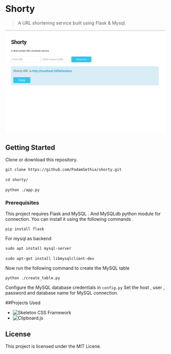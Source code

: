 # Shorty

> A URL shortening service built using Flask & Mysql. 

![Demo image of Shorty](./desc/hero_final.png)
## Getting Started

Clone or download this repository.

```
git clone https://github.com/PadamSethia/shorty.git

cd shorty/

python ./app.py
```

### Prerequisites

This project requires Flask and MySQL . 
And MySQLdb python module for connection.
You can install it using the following commands . 

```
pip install flask

```
For mysql as backend

```
sudo apt install mysql-server

sudo apt-get install libmysqlclient-dev
```
Now run the following command to create the MySQL table 

```
python ./create_table.py
```
Configure the MySQL database credentials in ```config.py```
Set the host , user , password and database name for MySQL connection.


##Projects Used
* ![Skeleton CSS Framework](https://getskeleton.com)
* ![Clipboard.js](https://clipboardjs.com)
## License
This project is licensed under the MIT Licene.
